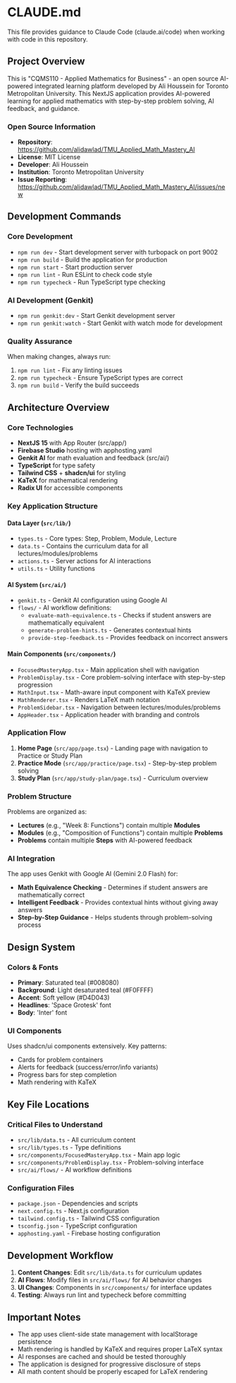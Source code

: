 # CLAUDE.md

This file provides guidance to Claude Code (claude.ai/code) when working with code in this repository.

## Project Overview

This is "CQMS110 - Applied Mathematics for Business" - an open source AI-powered integrated learning platform developed by Ali Houssein for Toronto Metropolitan University. This NextJS application provides AI-powered learning for applied mathematics with step-by-step problem solving, AI feedback, and guidance.

### Open Source Information
- **Repository**: https://github.com/alidawlad/TMU_Applied_Math_Mastery_AI
- **License**: MIT License
- **Developer**: Ali Houssein
- **Institution**: Toronto Metropolitan University
- **Issue Reporting**: https://github.com/alidawlad/TMU_Applied_Math_Mastery_AI/issues/new

## Development Commands

### Core Development
- `npm run dev` - Start development server with turbopack on port 9002
- `npm run build` - Build the application for production
- `npm run start` - Start production server
- `npm run lint` - Run ESLint to check code style
- `npm run typecheck` - Run TypeScript type checking

### AI Development (Genkit)
- `npm run genkit:dev` - Start Genkit development server
- `npm run genkit:watch` - Start Genkit with watch mode for development

### Quality Assurance
When making changes, always run:
1. `npm run lint` - Fix any linting issues
2. `npm run typecheck` - Ensure TypeScript types are correct
3. `npm run build` - Verify the build succeeds

## Architecture Overview

### Core Technologies
- **NextJS 15** with App Router (src/app/)
- **Firebase Studio** hosting with apphosting.yaml
- **Genkit AI** for math evaluation and feedback (src/ai/)
- **TypeScript** for type safety
- **Tailwind CSS** + **shadcn/ui** for styling
- **KaTeX** for mathematical rendering
- **Radix UI** for accessible components

### Key Application Structure

#### Data Layer (`src/lib/`)
- `types.ts` - Core types: Step, Problem, Module, Lecture
- `data.ts` - Contains the curriculum data for all lectures/modules/problems
- `actions.ts` - Server actions for AI interactions
- `utils.ts` - Utility functions

#### AI System (`src/ai/`)
- `genkit.ts` - Genkit AI configuration using Google AI
- `flows/` - AI workflow definitions:
  - `evaluate-math-equivalence.ts` - Checks if student answers are mathematically equivalent
  - `generate-problem-hints.ts` - Generates contextual hints
  - `provide-step-feedback.ts` - Provides feedback on incorrect answers

#### Main Components (`src/components/`)
- `FocusedMasteryApp.tsx` - Main application shell with navigation
- `ProblemDisplay.tsx` - Core problem-solving interface with step-by-step progression
- `MathInput.tsx` - Math-aware input component with KaTeX preview
- `MathRenderer.tsx` - Renders LaTeX math notation
- `ProblemSidebar.tsx` - Navigation between lectures/modules/problems
- `AppHeader.tsx` - Application header with branding and controls

### Application Flow

1. **Home Page** (`src/app/page.tsx`) - Landing page with navigation to Practice or Study Plan
2. **Practice Mode** (`src/app/practice/page.tsx`) - Step-by-step problem solving
3. **Study Plan** (`src/app/study-plan/page.tsx`) - Curriculum overview

### Problem Structure

Problems are organized as:
- **Lectures** (e.g., "Week 8: Functions") contain multiple **Modules**
- **Modules** (e.g., "Composition of Functions") contain multiple **Problems**
- **Problems** contain multiple **Steps** with AI-powered feedback

### AI Integration

The app uses Genkit with Google AI (Gemini 2.0 Flash) for:
- **Math Equivalence Checking** - Determines if student answers are mathematically correct
- **Intelligent Feedback** - Provides contextual hints without giving away answers
- **Step-by-Step Guidance** - Helps students through problem-solving process

## Design System

### Colors & Fonts
- **Primary**: Saturated teal (#008080)
- **Background**: Light desaturated teal (#F0FFFF)
- **Accent**: Soft yellow (#D4D043)
- **Headlines**: 'Space Grotesk' font
- **Body**: 'Inter' font

### UI Components
Uses shadcn/ui components extensively. Key patterns:
- Cards for problem containers
- Alerts for feedback (success/error/info variants)
- Progress bars for step completion
- Math rendering with KaTeX

## Key File Locations

### Critical Files to Understand
- `src/lib/data.ts` - All curriculum content
- `src/lib/types.ts` - Type definitions
- `src/components/FocusedMasteryApp.tsx` - Main app logic
- `src/components/ProblemDisplay.tsx` - Problem-solving interface
- `src/ai/flows/` - AI workflow definitions

### Configuration Files
- `package.json` - Dependencies and scripts
- `next.config.ts` - Next.js configuration
- `tailwind.config.ts` - Tailwind CSS configuration
- `tsconfig.json` - TypeScript configuration
- `apphosting.yaml` - Firebase hosting configuration

## Development Workflow

1. **Content Changes**: Edit `src/lib/data.ts` for curriculum updates
2. **AI Flows**: Modify files in `src/ai/flows/` for AI behavior changes
3. **UI Changes**: Components in `src/components/` for interface updates
4. **Testing**: Always run lint and typecheck before committing

## Important Notes

- The app uses client-side state management with localStorage persistence
- Math rendering is handled by KaTeX and requires proper LaTeX syntax
- AI responses are cached and should be tested thoroughly
- The application is designed for progressive disclosure of steps
- All math content should be properly escaped for LaTeX rendering